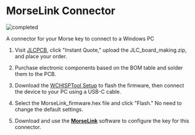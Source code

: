 # MorseLink Connector

![completed](completed.png)

A connector for your Morse key to connect to a Windows PC

1. Visit [JLCPCB](https://jlcpcb.com/), click "Instant Quote," upload the JLC_board_making.zip, and place your order.
   
3. Purchase electronic components based on the BOM table and solder them to the PCB.
   
5. Download the [WCHISPTool Setup](https://www.wch-ic.com/downloads/WCHISPTool_Setup_exe.html) to flash the firmware, then connect the device to your PC using a USB-C cable.
   
7. Select the MorseLink_firmware.hex file and click "Flash." No need to change the default settings.
   
9. Download and use the **[MorseLink](https://github.com/TateLuo/MorseLink)** software to configure the key for this connector.
    
    
